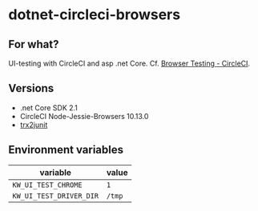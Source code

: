 # dotnet-circleci-browsers

## For what?

UI-testing with CircleCI and asp .net Core. Cf. [Browser Testing - CircleCI](https://circleci.com/docs/2.0/browser-testing/).

## Versions

* .net Core SDK 2.1
* CircleCI Node-Jessie-Browsers 10.13.0
* [trx2junit](https://github.com/gfoidl/trx2junit)

## Environment variables

| variable | value |  
| -- | -- |  
| `KW_UI_TEST_CHROME` | `1` |  
| `KW_UI_TEST_DRIVER_DIR` | `/tmp` | 
